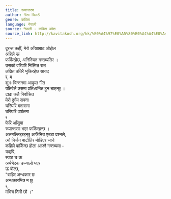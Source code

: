 ```yaml
---
title: रूपान्तरण
author: गीता त्रिपाठी
genre: कविता
language: नेपाली
source: नेपाली - कविता कोश
source_link: http://kavitakosh.org/kk/%E0%A4%97%E0%A5%80%E0%A4%A4%E0%A4%BE_%E0%A4%A4%E0%A5%8D%E0%A4%B0%E0%A4%BF%E0%A4%AA%E0%A4%BE%E0%A4%A0%E0%A5%80
---
```


दूरन्त कहीं, मेरो आँखाबाट ओझेल  
अहिले ऊ  
फर्किरहेछ, अनिश्चित गन्तव्यतिर ।  
उसको वरिपरि निर्लिप्त रात  
लक्षित उतिरै भुकिरहेछ सायद  
र, म  
शुभ-चिन्तनमा आकुल गीत  
यतिबेलै उसमा प्रतिध्वनित हुन चाहन्छु ।  
टाढा कतै निर्वासित  
मेरो दुर्गम सपना  
घरिघरि बतासमा  
घरिघरि वर्षातमा  
र  
फेरि आँसुमा  
रूपान्तरण भएर फर्किरहन्छ ।  
अलमल्लिइरहन्छु आफैंभित्र एउटा प्रश्नले,  
त्यो निर्जन बाटोतिर मोडिएर जाने  
कहिले फर्किन्छ होला आफ्नै गन्तव्यमा -  
यद्यपि,  
स्पष्ट छ ऊ  
अर्थभेदक उज्यालो भएर  
ऊ बोल्छ,  
"बाहिर अन्धकार छ  
अन्धकारभित्र म छु  
र,  
मभित्र तिमी छौ ।"
